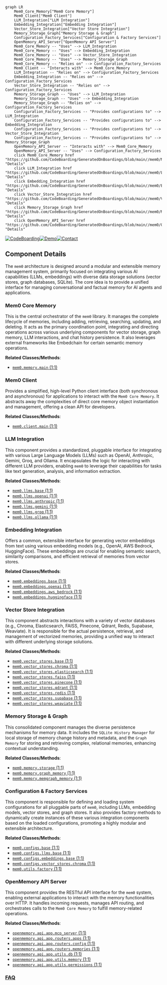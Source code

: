 ```mermaid
graph LR
    Mem0_Core_Memory["Mem0 Core Memory"]
    Mem0_Client["Mem0 Client"]
    LLM_Integration["LLM Integration"]
    Embedding_Integration["Embedding Integration"]
    Vector_Store_Integration["Vector Store Integration"]
    Memory_Storage_Graph["Memory Storage & Graph"]
    Configuration_Factory_Services["Configuration & Factory Services"]
    OpenMemory_API_Server["OpenMemory API Server"]
    Mem0_Core_Memory -- "Uses" --> LLM_Integration
    Mem0_Core_Memory -- "Uses" --> Embedding_Integration
    Mem0_Core_Memory -- "Uses" --> Vector_Store_Integration
    Mem0_Core_Memory -- "Uses" --> Memory_Storage_Graph
    Mem0_Core_Memory -- "Relies on" --> Configuration_Factory_Services
    Mem0_Client -- "Interacts with" --> Mem0_Core_Memory
    LLM_Integration -- "Relies on" --> Configuration_Factory_Services
    Embedding_Integration -- "Relies on" --> Configuration_Factory_Services
    Vector_Store_Integration -- "Relies on" --> Configuration_Factory_Services
    Memory_Storage_Graph -- "Uses" --> LLM_Integration
    Memory_Storage_Graph -- "Uses" --> Embedding_Integration
    Memory_Storage_Graph -- "Relies on" --> Configuration_Factory_Services
    Configuration_Factory_Services -- "Provides configurations to" --> LLM_Integration
    Configuration_Factory_Services -- "Provides configurations to" --> Embedding_Integration
    Configuration_Factory_Services -- "Provides configurations to" --> Vector_Store_Integration
    Configuration_Factory_Services -- "Provides configurations to" --> Memory_Storage_Graph
    OpenMemory_API_Server -- "Interacts with" --> Mem0_Core_Memory
    OpenMemory_API_Server -- "Uses" --> Configuration_Factory_Services
    click Mem0_Core_Memory href "https://github.com/CodeBoarding/GeneratedOnBoardings/blob/main//mem0/Mem0_Core_Memory.md" "Details"
    click LLM_Integration href "https://github.com/CodeBoarding/GeneratedOnBoardings/blob/main//mem0/LLM_Integration.md" "Details"
    click Embedding_Integration href "https://github.com/CodeBoarding/GeneratedOnBoardings/blob/main//mem0/Embedding_Integration.md" "Details"
    click Vector_Store_Integration href "https://github.com/CodeBoarding/GeneratedOnBoardings/blob/main//mem0/Vector_Store_Integration.md" "Details"
    click Memory_Storage_Graph href "https://github.com/CodeBoarding/GeneratedOnBoardings/blob/main//mem0/Memory_Storage_Graph.md" "Details"
    click OpenMemory_API_Server href "https://github.com/CodeBoarding/GeneratedOnBoardings/blob/main//mem0/OpenMemory_API_Server.md" "Details"
```
[![CodeBoarding](https://img.shields.io/badge/Generated%20by-CodeBoarding-9cf?style=flat-square)](https://github.com/CodeBoarding/GeneratedOnBoardings)[![Demo](https://img.shields.io/badge/Try%20our-Demo-blue?style=flat-square)](https://www.codeboarding.org/demo)[![Contact](https://img.shields.io/badge/Contact%20us%20-%20contact@codeboarding.org-lightgrey?style=flat-square)](mailto:contact@codeboarding.org)

## Component Details

The `mem0` architecture is designed around a modular and extensible memory management system, primarily focused on integrating various AI capabilities (LLMs, embeddings) with diverse data storage solutions (vector stores, graph databases, SQLite). The core idea is to provide a unified interface for managing conversational and factual memory for AI agents and applications.

### Mem0 Core Memory
This is the central orchestrator of the `mem0` library. It manages the complete lifecycle of memories, including adding, retrieving, searching, updating, and deleting. It acts as the primary coordination point, integrating and directing operations across various underlying components for vector storage, graph memory, LLM interactions, and chat history persistence. It also leverages external frameworks like Embedchain for certain semantic memory operations.


**Related Classes/Methods**:

- <a href="https://github.com/mem0ai/mem0/blob/master/mem0/memory/main.py#L1-L1" target="_blank" rel="noopener noreferrer">`mem0.memory.main` (1:1)</a>


### Mem0 Client
Provides a simplified, high-level Python client interface (both synchronous and asynchronous) for applications to interact with the `Mem0 Core Memory`. It abstracts away the complexities of direct core memory object instantiation and management, offering a clean API for developers.


**Related Classes/Methods**:

- <a href="https://github.com/mem0ai/mem0/blob/master/mem0/client/main.py#L1-L1" target="_blank" rel="noopener noreferrer">`mem0.client.main` (1:1)</a>


### LLM Integration
This component provides a standardized, pluggable interface for integrating with various Large Language Models (LLMs) such as OpenAI, Anthropic, Gemini, Groq, and Ollama. It encapsulates the logic for interacting with different LLM providers, enabling `mem0` to leverage their capabilities for tasks like text generation, analysis, and information extraction.


**Related Classes/Methods**:

- <a href="https://github.com/mem0ai/mem0/blob/master/mem0/llms/base.py#L1-L1" target="_blank" rel="noopener noreferrer">`mem0.llms.base` (1:1)</a>
- <a href="https://github.com/mem0ai/mem0/blob/master/mem0/llms/openai.py#L1-L1" target="_blank" rel="noopener noreferrer">`mem0.llms.openai` (1:1)</a>
- <a href="https://github.com/mem0ai/mem0/blob/master/mem0/llms/anthropic.py#L1-L1" target="_blank" rel="noopener noreferrer">`mem0.llms.anthropic` (1:1)</a>
- <a href="https://github.com/mem0ai/mem0/blob/master/mem0/llms/gemini.py#L1-L1" target="_blank" rel="noopener noreferrer">`mem0.llms.gemini` (1:1)</a>
- <a href="https://github.com/mem0ai/mem0/blob/master/mem0/llms/groq.py#L1-L1" target="_blank" rel="noopener noreferrer">`mem0.llms.groq` (1:1)</a>
- <a href="https://github.com/mem0ai/mem0/blob/master/mem0/llms/ollama.py#L1-L1" target="_blank" rel="noopener noreferrer">`mem0.llms.ollama` (1:1)</a>


### Embedding Integration
Offers a common, extensible interface for generating vector embeddings from text using various embedding models (e.g., OpenAI, AWS Bedrock, HuggingFace). These embeddings are crucial for enabling semantic search, similarity comparisons, and efficient retrieval of memories from vector stores.


**Related Classes/Methods**:

- <a href="https://github.com/mem0ai/mem0/blob/master/mem0/embeddings/base.py#L1-L1" target="_blank" rel="noopener noreferrer">`mem0.embeddings.base` (1:1)</a>
- <a href="https://github.com/mem0ai/mem0/blob/master/mem0/embeddings/openai.py#L1-L1" target="_blank" rel="noopener noreferrer">`mem0.embeddings.openai` (1:1)</a>
- <a href="https://github.com/mem0ai/mem0/blob/master/mem0/embeddings/aws_bedrock.py#L1-L1" target="_blank" rel="noopener noreferrer">`mem0.embeddings.aws_bedrock` (1:1)</a>
- <a href="https://github.com/mem0ai/mem0/blob/master/mem0/embeddings/huggingface.py#L1-L1" target="_blank" rel="noopener noreferrer">`mem0.embeddings.huggingface` (1:1)</a>


### Vector Store Integration
This component abstracts interactions with a variety of vector databases (e.g., Chroma, Elasticsearch, FAISS, Pinecone, Qdrant, Redis, Supabase, Weaviate). It is responsible for the actual persistence, retrieval, and management of vectorized memories, providing a unified way to interact with different underlying storage solutions.


**Related Classes/Methods**:

- <a href="https://github.com/mem0ai/mem0/blob/master/mem0/vector_stores/base.py#L1-L1" target="_blank" rel="noopener noreferrer">`mem0.vector_stores.base` (1:1)</a>
- <a href="https://github.com/mem0ai/mem0/blob/master/mem0/vector_stores/chroma.py#L1-L1" target="_blank" rel="noopener noreferrer">`mem0.vector_stores.chroma` (1:1)</a>
- <a href="https://github.com/mem0ai/mem0/blob/master/mem0/vector_stores/elasticsearch.py#L1-L1" target="_blank" rel="noopener noreferrer">`mem0.vector_stores.elasticsearch` (1:1)</a>
- <a href="https://github.com/mem0ai/mem0/blob/master/mem0/vector_stores/faiss.py#L1-L1" target="_blank" rel="noopener noreferrer">`mem0.vector_stores.faiss` (1:1)</a>
- <a href="https://github.com/mem0ai/mem0/blob/master/mem0/vector_stores/pinecone.py#L1-L1" target="_blank" rel="noopener noreferrer">`mem0.vector_stores.pinecone` (1:1)</a>
- <a href="https://github.com/mem0ai/mem0/blob/master/mem0/vector_stores/qdrant.py#L1-L1" target="_blank" rel="noopener noreferrer">`mem0.vector_stores.qdrant` (1:1)</a>
- <a href="https://github.com/mem0ai/mem0/blob/master/mem0/vector_stores/redis.py#L1-L1" target="_blank" rel="noopener noreferrer">`mem0.vector_stores.redis` (1:1)</a>
- <a href="https://github.com/mem0ai/mem0/blob/master/mem0/vector_stores/supabase.py#L1-L1" target="_blank" rel="noopener noreferrer">`mem0.vector_stores.supabase` (1:1)</a>
- <a href="https://github.com/mem0ai/mem0/blob/master/mem0/vector_stores/weaviate.py#L1-L1" target="_blank" rel="noopener noreferrer">`mem0.vector_stores.weaviate` (1:1)</a>


### Memory Storage & Graph
This consolidated component manages the diverse persistence mechanisms for memory data. It includes the `SQLite History Manager` for local storage of memory change history and metadata, and the `Graph Memory` for storing and retrieving complex, relational memories, enhancing contextual understanding.


**Related Classes/Methods**:

- <a href="https://github.com/mem0ai/mem0/blob/master/mem0/memory/storage.py#L1-L1" target="_blank" rel="noopener noreferrer">`mem0.memory.storage` (1:1)</a>
- <a href="https://github.com/mem0ai/mem0/blob/master/mem0/memory/graph_memory.py#L1-L1" target="_blank" rel="noopener noreferrer">`mem0.memory.graph_memory` (1:1)</a>
- <a href="https://github.com/mem0ai/mem0/blob/master/mem0/memory/memgraph_memory.py#L1-L1" target="_blank" rel="noopener noreferrer">`mem0.memory.memgraph_memory` (1:1)</a>


### Configuration & Factory Services
This component is responsible for defining and loading system configurations for all pluggable parts of `mem0`, including LLMs, embedding models, vector stores, and graph stores. It also provides factory methods to dynamically create instances of these various integration components based on the loaded configurations, promoting a highly modular and extensible architecture.


**Related Classes/Methods**:

- <a href="https://github.com/mem0ai/mem0/blob/master/mem0/configs/base.py#L1-L1" target="_blank" rel="noopener noreferrer">`mem0.configs.base` (1:1)</a>
- <a href="https://github.com/mem0ai/mem0/blob/master/mem0/configs/llms/base.py#L1-L1" target="_blank" rel="noopener noreferrer">`mem0.configs.llms.base` (1:1)</a>
- <a href="https://github.com/mem0ai/mem0/blob/master/mem0/configs/embeddings/base.py#L1-L1" target="_blank" rel="noopener noreferrer">`mem0.configs.embeddings.base` (1:1)</a>
- <a href="https://github.com/mem0ai/mem0/blob/master/mem0/configs/vector_stores/chroma.py#L1-L1" target="_blank" rel="noopener noreferrer">`mem0.configs.vector_stores.chroma` (1:1)</a>
- <a href="https://github.com/mem0ai/mem0/blob/master/mem0/utils/factory.py#L1-L1" target="_blank" rel="noopener noreferrer">`mem0.utils.factory` (1:1)</a>


### OpenMemory API Server
This component provides the RESTful API interface for the `mem0` system, enabling external applications to interact with the memory functionalities over HTTP. It handles incoming requests, manages API routing, and orchestrates calls to the `Mem0 Core Memory` to fulfill memory-related operations.


**Related Classes/Methods**:

- <a href="https://github.com/mem0ai/mem0/blob/master/openmemory/api/app/mcp_server.py#L1-L1" target="_blank" rel="noopener noreferrer">`openmemory.api.app.mcp_server` (1:1)</a>
- <a href="https://github.com/mem0ai/mem0/blob/master/openmemory/api/app/routers/apps.py#L1-L1" target="_blank" rel="noopener noreferrer">`openmemory.api.app.routers.apps` (1:1)</a>
- <a href="https://github.com/mem0ai/mem0/blob/master/openmemory/api/app/routers/config.py#L1-L1" target="_blank" rel="noopener noreferrer">`openmemory.api.app.routers.config` (1:1)</a>
- <a href="https://github.com/mem0ai/mem0/blob/master/openmemory/api/app/routers/memories.py#L1-L1" target="_blank" rel="noopener noreferrer">`openmemory.api.app.routers.memories` (1:1)</a>
- <a href="https://github.com/mem0ai/mem0/blob/master/openmemory/api/app/utils/db.py#L1-L1" target="_blank" rel="noopener noreferrer">`openmemory.api.app.utils.db` (1:1)</a>
- <a href="https://github.com/mem0ai/mem0/blob/master/openmemory/api/app/utils/memory.py#L1-L1" target="_blank" rel="noopener noreferrer">`openmemory.api.app.utils.memory` (1:1)</a>
- <a href="https://github.com/mem0ai/mem0/blob/master/openmemory/api/app/utils/permissions.py#L1-L1" target="_blank" rel="noopener noreferrer">`openmemory.api.app.utils.permissions` (1:1)</a>




### [FAQ](https://github.com/CodeBoarding/GeneratedOnBoardings/tree/main?tab=readme-ov-file#faq)